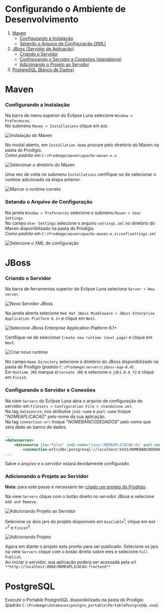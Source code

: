 Configurando o Ambiente de Desenvolvimento
===

1. [Maven](#maven)
    - [Configurando a Instalação](#configurando-a-instalação)
    - [Setando o Arquivo de Configuração (XML)](#setando-o-arquivo-de-configuração)
2. [JBoss (Servidor de Aplicação)](#jboss)
	- [Criando o Servidor](#criando-o-servidor)
	- [Configurando o Servidor e Conexões (standalone)](#configurando-o-servidor-e-conexões)
	- [Adicionando o Projeto ao Servidor](#adicionando-o-projeto-ao-servidor)
3. [PostgreSQL (Banco de Dados)](#)


# Maven

### Configurando a Instalação

Na barra de menu superior do Eclipse Luna selecione `Window > Preferences`.  
No submenu `Maven > Installations` clique em `Add`.

![Instalação do Maven](./imagens/maven/1-preferences-maven-installations-add.png)

No modal aberto, em `Installation Home` procure pelo diretório do Maven na pasta do Prodígio.  
_Como padrão em `C:\Prodemge\maven\apache-maven-x.x`._

![Selecionar o diretório do Maven](./imagens/maven/2-preferences-maven-new-runtime-directory.png)

Uma vez de volta no submenu `Installations` certifique-se de selecionar o runtime adicionado na etapa anterior.

![Marcar o runtime correto](./imagens/maven/3-maven-seleciona-runtime-aplica.png)

### Setando o Arquivo de Configuração

Na janela `Window > Preferences` selecione o submenu `Maven > User Settings`.  
No campo `User Settings` selecione o arquivo `settings.xml` no diretório do Maven disponibilizado na pasta do Prodígio.  
_Como padrão em `C:\Prodemge\maven\apache-maven-x.x\conf\settings.xml`_

![Selecione o XML de configuração](./imagens/maven/4-preferences-usettings-browser.png)

# JBoss

### Criando o Servidor

Na barra de ferramentas superior do Eclipse Luna seleciona `Server > New server`.

![Novo Servidor JBoss](./imagens/jboss/1-toolbar-newserver.png)

Na janela aberta selecione `Red Hat JBoss Middleware > JBoss Enterprise Application Platform 6.1+` e clique em `Next`.

![Selecione JBoss Enterprise Application Platform 6.1+](./imagens/jboss/2-redhat-jboss6-next.png)

Certifique-se de selecionar `Create new runtime (next page)` e clique em `Next`.

![Criar novo runtime](./imagens/jboss/3-newruntime-next.png)

No campo `Home Directory` selecione o diretório do JBoss disponibilizado na pasta do Prodígio (_padrão `C:\Prodemge\servers\jboss-eap-6.4`_).  
Em `Runtime JRE` marque `Alternate JRE` e selecione o `jdk1.8.0_72` e clique em `Finish`. 

### Configurando o Servidor e Conexões

Na view `Servers` do Eclipse Luna abra o arquivo de configuração do servidor em `Filesets > Configuration File > standalone.xml`.  
Na tag `datasource`, nos atributos `jndi-name` e `pool-name` troque "*NOMEAPLICACAO*" pelo nome da sua aplicação.  
Na tag `connection-url` troque "*NOMEBANCODEDADOS*" pelo nome que sera dado ao banco de dados.

```xml
...
<datasources>
	<datasource jta="false" jndi-name="java:/NOMEAPLICACAO-ds" pool-name="java:/NOMEAPLICACAO-ds" enabled="true" spy="false" use-ccm="false">
		<connection-url>jdbc:postgresql://localhost:5432/NOMEBANCODEDADOS</connection-url>
...
```

Salve o arquivo e o servidor estará devidamente configurado.

### Adicionando o Projeto ao Servidor

**Nota:** para este passo é necessário ter [criado um projeto do Prodígio](#).

Na view `Servers` clique com o botâo direito no servidor JBoss e selecione `Add and Remove`.

![Adicionando Projeto ao Servidor](./imagens/jboss/6-add-projeto-servidor.png)

Selecione os dois jars do projeto disponiveis em `Available`<sup>1</sup>, clique em `Add >`<sup>2</sup> e `Finish`<sup>3</sup>.

![Adicionando Projeto](./imagens/jboss/7-add-available-configured.png)

Agora em diante o projeto esta pronto para ser publicado. Selecione os jars na view `Servers` clique com o botão direito sobre eles e selecione `Full Publish`.  
Ao iniciar o servidor, sua aplicação podera ser acessada pela url `**http://localhost:8080/NOMEAPLICACAO-frontend**`

# PostgreSQL

Execute o Portable PostgreSQL disponibilizado na pasta do Prodígio (padrão `C:\Prodemge\databases\postgre_portable\PortablePostgreSQL.exe`).  

  


